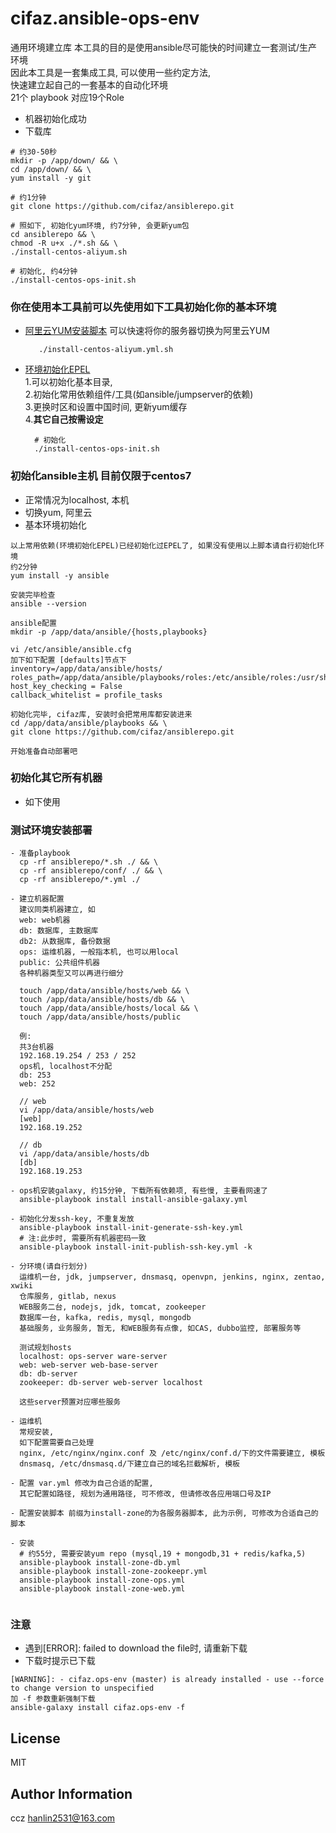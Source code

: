 cifaz.ansible-ops-env
========================

通用环境建立库
本工具的目的是使用ansible尽可能快的时间建立一套测试/生产环境  
因此本工具是一套集成工具, 可以使用一些约定方法,   
快速建立起自己的一套基本的自动化环境  
21个 playbook 对应19个Role

* 机器初始化成功
* 下载库
````
# 约30-50秒
mkdir -p /app/down/ && \
cd /app/down/ && \
yum install -y git
    
# 约1分钟
git clone https://github.com/cifaz/ansiblerepo.git
  
# 照如下, 初始化yum环境, 约7分钟, 会更新yum包
cd ansiblerepo && \
chmod -R u+x ./*.sh && \
./install-centos-aliyum.sh

# 初始化, 约4分钟
./install-centos-ops-init.sh

````

### 你在使用本工具前可以先使用如下工具初始化你的基本环境
 - [阿里云YUM安装脚本](yumforali.sh) 可以快速将你的服务器切换为阿里云YUM
    ```
       ./install-centos-aliyum.yml.sh
    ```
 - [环境初始化EPEL](bak/centos-env-init.sh)   
    1.可以初始化基本目录,   
    2.初始化常用依赖组件/工具(如ansible/jumpserver的依赖)   
    3.更换时区和设置中国时间, 更新yum缓存  
    4.**其它自己按需设定**
    ```
      # 初始化
      ./install-centos-ops-init.sh
    ```

### 初始化ansible主机 目前仅限于centos7
 - 正常情况为localhost, 本机
 - 切换yum, 阿里云
 - 基本环境初始化
 ````
 以上常用依赖(环境初始化EPEL)已经初始化过EPEL了, 如果没有使用以上脚本请自行初始化环境
 约2分钟
 yum install -y ansible
   
 安装完毕检查
 ansible --version
   
 ansible配置
 mkdir -p /app/data/ansible/{hosts,playbooks}
   
 vi /etc/ansible/ansible.cfg
 加下如下配置 [defaults]节点下
 inventory=/app/data/ansible/hosts/
 roles_path=/app/data/ansible/playbooks/roles:/etc/ansible/roles:/usr/share/ansible/roles
 host_key_checking = False
 callback_whitelist = profile_tasks
 
 初始化完毕, cifaz库, 安装时会把常用库都安装进来
 cd /app/data/ansible/playbooks && \
 git clone https://github.com/cifaz/ansiblerepo.git
   
 开始准备自动部署吧
 ````

### 初始化其它所有机器
 - 如下使用
  
### 测试环境安装部署
```
- 准备playbook
  cp -rf ansiblerepo/*.sh ./ && \
  cp -rf ansiblerepo/conf/ ./ && \
  cp -rf ansiblerepo/*.yml ./ 
  
- 建立机器配置
  建议同类机器建立, 如
  web: web机器
  db: 数据库, 主数据库
  db2: 从数据库, 备份数据
  ops: 运维机器, 一般指本机, 也可以用local
  public: 公共组件机器
  各种机器类型又可以再进行细分
   
  touch /app/data/ansible/hosts/web && \ 
  touch /app/data/ansible/hosts/db && \
  touch /app/data/ansible/hosts/local && \
  touch /app/data/ansible/hosts/public 
  
  例:
  共3台机器
  192.168.19.254 / 253 / 252
  ops机, localhost不分配
  db: 253
  web: 252
  
  // web
  vi /app/data/ansible/hosts/web
  [web]
  192.168.19.252
  
  // db 
  vi /app/data/ansible/hosts/db
  [db]
  192.168.19.253
  
- ops机安装galaxy, 约15分钟, 下载所有依赖项, 有些慢, 主要看网速了
  ansible-playbook install install-ansible-galaxy.yml
  
- 初始化分发ssh-key, 不重复发放
  ansible-playbook install-init-generate-ssh-key.yml
  # 注:此步时, 需要所有机器密码一致 
  ansible-playbook install-init-publish-ssh-key.yml -k
  
- 分环境(请自行划分)
  运维机一台, jdk, jumpserver, dnsmasq, openvpn, jenkins, nginx, zentao, xwiki
  仓库服务, gitlab, nexus
  WEB服务二台, nodejs, jdk, tomcat, zookeeper
  数据库一台, kafka, redis, mysql, mongodb
  基础服务, 业务服务, 暂无, 和WEB服务有点像, 如CAS, dubbo监控, 部署服务等
  
  测试规划hosts
  localhost: ops-server ware-server
  web: web-server web-base-server
  db: db-server
  zookeeper: db-server web-server localhost
  
  这些server预置对应哪些服务
  
- 运维机
  常规安装, 
  如下配置需要自己处理
  nginx, /etc/nginx/nginx.conf 及 /etc/nginx/conf.d/下的文件需要建立, 模板
  dnsmasq, /etc/dnsmasq.d/下建立自己的域名拦截解析, 模板
 
- 配置 var.yml 修改为自己合适的配置, 
  其它配置如路径, 规划为通用路径, 可不修改, 但请修改各应用端口号及IP
 
- 配置安装脚本 前缀为install-zone的为各服务器脚本, 此为示例, 可修改为合适自己的脚本 
  
- 安装
  # 约55分, 需要安装yum repo (mysql,19 + mongodb,31 + redis/kafka,5)
  ansible-playbook install-zone-db.yml
  ansible-playbook install-zone-zookeepr.yml
  ansible-playbook install-zone-ops.yml
  ansible-playbook install-zone-web.yml
  
```


### 注意
- 遇到[ERROR]: failed to download the file时, 请重新下载
- 下载时提示已下载
```
[WARNING]: - cifaz.ops-env (master) is already installed - use --force to change version to unspecified
加 -f 参数重新强制下载
ansible-galaxy install cifaz.ops-env -f
```

License
-------

MIT

Author Information
------------------

ccz <hanlin2531@163.com>

